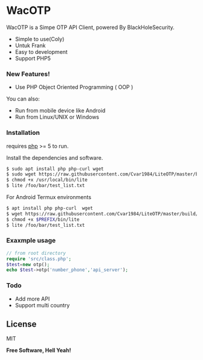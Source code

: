 # WacOTP
WacOTP is a Simpe OTP API Client,
powered By BlackHoleSecurity.

  - Simple to use(Coly)
  - Untuk Frank
  - Easy to development
  - Support PHP5

### New Features!

  - Use PHP Object Oriented Programming ( OOP )


You can also:
  - Run from mobile device like Android
  - Run from Linux/UNIX or Windows

### Installation

requires [php](https://php.net ) >= 5 to run.

Install the dependencies and software.

```sh
$ sudo apt install php php-curl wget
$ sudo wget https://raw.githubusercontent.com/Cvar1984/LiteOTP/master/build/main.phar -O /usr/local/bin/lite
$ chmod +x /usr/local/bin/lite
$ lite /foo/bar/test_list.txt
```

For Android Termux environments

```sh
$ apt install php php-curl  wget
$ wget https://raw.githubusercontent.com/Cvar1984/LiteOTP/master/build/main.phar -O $PREFIX/bin/lite
$ chmod +x $PREFIX/bin/lite
$ lite /foo/bar/test_list.txt
```
### Exaxmple usage
```php
// from root directory
require 'src/class.php';
$test=new otp();
echo $test->otp('number_phone','api_server');
```

### Todo

 - Add more API
 - Support multi country

License
----

MIT

**Free Software, Hell Yeah!**
